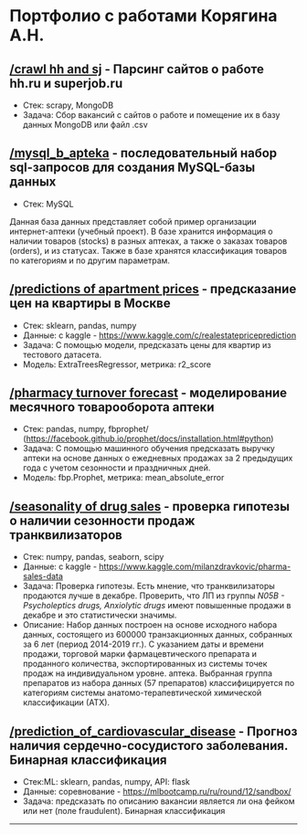 # Портфолио с работами Корягина А.Н.

## [/crawl hh and sj][1] - Парсинг сайтов о работе hh.ru и superjob.ru
- Стек: scrapy, MongoDB
- Задача: Сбор вакансий с сайтов о работе и помещение их в базу данных MongoDB или файл .csv

## [/mysql_b_apteka][2] - последовательный набор sql-запросов для создания MySQL-базы данных
- Стек: MySQL

Данная база данных представляет собой пример организации интернет-аптеки (учебный проект). В базе хранится информация о наличии товаров (stocks) в разных аптеках, а также о заказах товаров (orders), и из статусах. Также в базе хранятся классификация товаров по категориям и по другим параметрам.

## [/predictions of apartment prices][3] - предсказание цен на квартиры в Москве
- Стек: sklearn, pandas, numpy
- Данные: с kaggle - https://www.kaggle.com/c/realestatepriceprediction
- Задача: С помощью модели, предсказать цены для квартир из тестового датасета.
- Модель: ExtraTreesRegressor, метрика: r2_score

## [/pharmacy turnover forecast][4] - моделирование месячного товарооборота аптеки
- Стек: pandas, numpy, fbprophet/ (https://facebook.github.io/prophet/docs/installation.html#python)
- Задача: С помощью машинного обучения предсказать выручку аптеки на основе данных о ежедневных продажах за 2 предыдущих года с учетом сезонности и праздничных дней.
- Модель: fbp.Prophet, метрика: mean_absolute_error

## [/seasonality of drug sales][6] - проверка гипотезы о наличии сезонности продаж транквилизаторов
- Стек: numpy, pandas, seaborn, scipy
- Данные: с kaggle - https://www.kaggle.com/milanzdravkovic/pharma-sales-data
- Задача: Проверка гипотезы. Есть мнение, что транквилизаторы продаются лучше в декабре. Проверить, что ЛП из группы *N05B - Psycholeptics drugs, Anxiolytic drugs* имеют повышенные продажи в декабре и это статистически значимы.
- Описание: Набор данных построен на основе исходного набора данных, состоящего из 600000 транзакционных данных, собранных за 6 лет (период 2014-2019 гг.). С указанием даты и времени продажи, торговой марки фармацевтического препарата и проданного количества, экспортированных из системы точек продаж на индивидуальном уровне. аптека. Выбранная группа препаратов из набора данных (57 препаратов) классифицируется по категориям системы анатомо-терапевтической химической классификации (АТХ).

## [/prediction_of_cardiovascular_disease][5] - Прогноз наличия сердечно-сосудистого заболевания. Бинарная классификация
- Стек:ML: sklearn, pandas, numpy, API: flask
- Данные: соревнование - https://mlbootcamp.ru/ru/round/12/sandbox/
- Задача: предсказать по описанию вакансии является ли она фейком или нет (поле fraudulent). Бинарная классификация

---
[1]: https://github.com/koryagin2006/portfolio/tree/main/crawl%20hh%20and%20sj
[2]: https://github.com/koryagin2006/portfolio/tree/main/mysql_b_apteka
[3]: https://github.com/koryagin2006/portfolio/tree/main/predictions%20of%20apartment%20prices
[4]: https:https://github.com/koryagin2006/portfolio/tree/main/pharmacy%20turnover%20forecast
[5]: https://github.com/koryagin2006/prediction_of_cardiovascular_disease
[6]: https://github.com/koryagin2006/portfolio/blob/main/seasonality%20of%20drug%20sales/seasonality_of_drug_sales.ipynb
